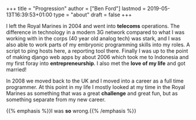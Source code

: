 +++
title = "Progression"
author = ["Ben Ford"]
lastmod = 2019-05-13T16:39:53+01:00
type = "about"
draft = false
+++

I left the Royal Marines in 2004 and went into **telecoms** operations. The
difference in technology in a modern 3G network compared to what I was working
with in the corps (40 year old analog tech) was stark, and I was also able to
work parts of my embryonic programming skills into my roles. A script to ping
hosts here, a reporting tool there. Finally I was up to the point of making
django web apps by about 2006 which took me to Indonesia and my first foray into
**entrepreneurship**. I also met the **love of my life** and got married!

In 2008 we moved back to the UK and I moved into a career as a full time
programmer. At this point in my life I mostly looked at my time in the Royal
Marines as something that was a great **challenge** and great fun, but as something
separate from my new career.

{{% emphasis %}}I was **so** wrong.{{% /emphasis %}}
